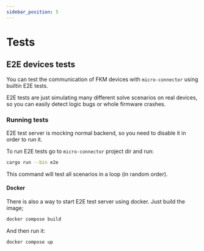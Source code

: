 ```yaml
---
sidebar_position: 5
---
```


# Tests

## E2E devices tests

You can test the communication of FKM devices with `micro-connector` using builtin E2E tests.

E2E tests are just simulating many different solve scenarios on real devices, so you can easily detect logic bugs or whole firmware crashes.

### Running tests

E2E test server is mocking normal backend, so you need to disable it in order to run it.

To run E2E tests go to `micro-connector` project dir and run:

```bash
cargo run --bin e2e
```

This command will test all scenarios in a loop (in random order).

#### Docker

There is also a way to start E2E test server using docker. Just build the image;

```bash
docker compose build
```

And then run it:

```bash
docker compose up
```
